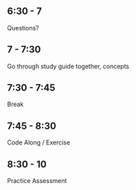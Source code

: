 ## 6:30 - 7 
Questions?

## 7 - 7:30 
Go through study guide together, concepts

## 7:30 - 7:45 
Break

## 7:45 - 8:30
Code Along / Exercise 

## 8:30 - 10 
Practice Assessment
